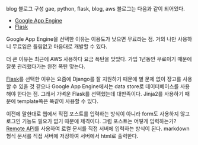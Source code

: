 blog
블로그 구성
gae, python, flask, blog, aws
블로그는 다음과 같이 되어있다.

* [Google App Engine](https://developers.google.com/appengine/)
* [Flask](http://flask.pocoo.org/)

Google App Engine을 선택한 이유는 이용도가 낮으면 무료라는 점. 거의 나만 사용하니 무료임은 틀림없고 마음대로 개발할 수 있다.

더 큰 이유는 최근에 AWS 사용하다 요금 폭탄을 맞았다. 가입 1년동안 무료이기 때문에 잘못 관리했다가는 완전 폭탄 맞는다.

[Flask](https://developers.google.com/appengine/?hl=da)를 선택한 이유는 요즘에 Django를 잘 지원하기 때문에 별 문제 없이 장고를 사용할 수 있을 것 같으나 Google App Engine에서는 data store로 데이터베이스를 사용해야 한다는 점. 그래서 가벼운 Flask를 선택했는데 대만족이다. Jinja2를 사용하기 때문에 template쪽은 똑같이 사용할 수 있다.

이전에 말한대로 웹에서 직접 포스트를 입력하는 방식이 아니라 form도 사용하지 않고 로그인 기능도 필요가 없기 때문에 제격이다.
그럼 포스트는 어떻게 입력하는가?
[Remote API](https://developers.google.com/appengine/docs/python/tools/remoteapi)를 사용하여 로컬 문서를 직접 서버에 입력하는 방식이 된다.
markdown형식 문서를 직접 서버에 저장하여 서버에서 html로 출력한다.
